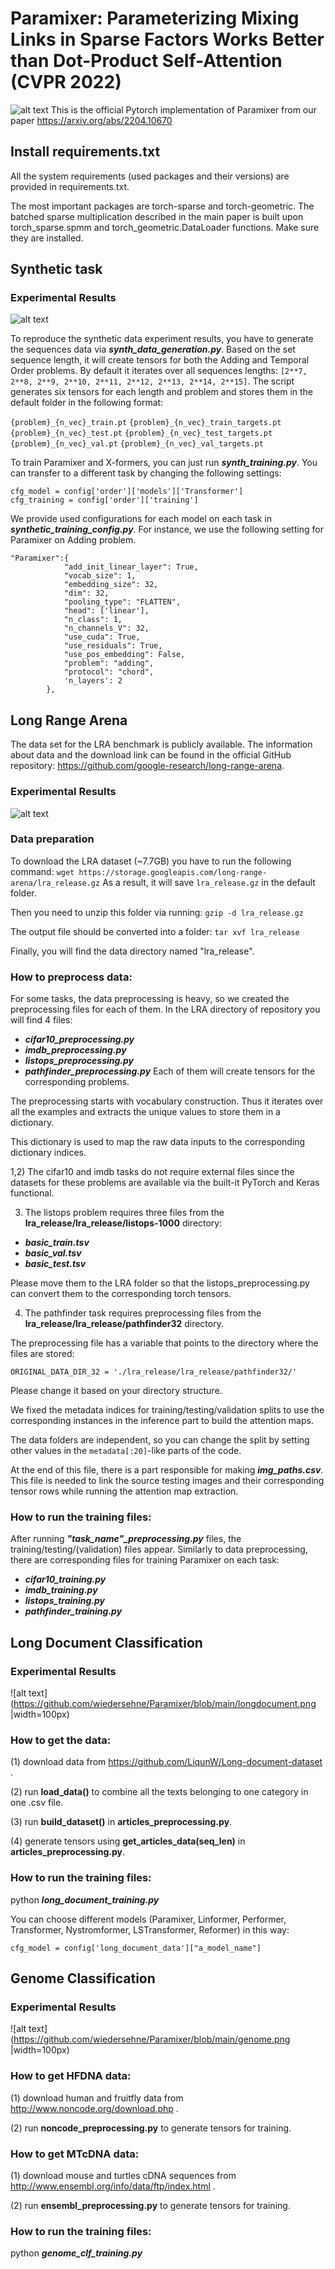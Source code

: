 # Paramixer: Parameterizing Mixing Links in Sparse Factors Works Better than Dot-Product Self-Attention (CVPR 2022)
![alt text](https://github.com/wiedersehne/Paramixer/blob/main/paramixer.png)
This is the official Pytorch implementation of Paramixer from our paper https://arxiv.org/abs/2204.10670
## Install requirements.txt
All the system requirements (used packages and their versions) are provided in requirements.txt.

The most important packages are torch-sparse and torch-geometric. The batched sparse multiplication described in the main paper is built upon torch_sparse.spmm and torch_geometric.DataLoader functions. Make sure they are installed. 

## Synthetic task

### Experimental Results
![alt text](https://github.com/wiedersehne/Paramixer/blob/main/adding.png)

To reproduce the synthetic data experiment results, you have to generate the sequences data via ***synth_data_generation.py***. Based on the set sequence length, it will create tensors for both the Adding and Temporal Order problems.  By default it iterates over all sequences lengths: `[2**7, 2**8, 2**9, 2**10, 2**11, 2**12, 2**13, 2**14, 2**15]`. The script generates six tensors for each length and problem and stores them in the default folder in the following format:

`{problem}_{n_vec}_train.pt`
`{problem}_{n_vec}_train_targets.pt`
`{problem}_{n_vec}_test.pt`
`{problem}_{n_vec}_test_targets.pt`
`{problem}_{n_vec}_val.pt`
`{problem}_{n_vec}_val_targets.pt`

To train Paramixer and X-formers, you can just run ***synth_training.py***. You can transfer to a different task by changing the following settings:

    cfg_model = config['order']['models']['Transformer']  
    cfg_training = config['order']['training']

We provide used configurations for each model on each task in ***synthetic_training_config.py***. For instance, we use the following setting for Paramixer on Adding problem.

    "Paramixer":{
                "add_init_linear_layer": True,
                "vocab_size": 1,
                "embedding_size": 32,
                "dim": 32,
                "pooling_type": "FLATTEN",
                "head": ['linear'],
                "n_class": 1,
                "n_channels_V": 32,
                "use_cuda": True,
                "use_residuals": True,
                "use_pos_embedding": False,
                "problem": "adding",
                "protocol": "chord",
                'n_layers': 2
            },

## Long Range Arena
The data set for the LRA benchmark is publicly available. The information about data and the download link can be found in the official GitHub repository: https://github.com/google-research/long-range-arena.

### Experimental Results
![alt text](https://github.com/wiedersehne/Paramixer/blob/main/image.png)

### Data preparation

To download the LRA dataset (~7.7GB) you have to run the following command:
`wget https://storage.googleapis.com/long-range-arena/lra_release.gz`
As a result, it will save `lra_release.gz` in the default folder.

Then you need to unzip this folder via running:
`gzip -d lra_release.gz`

The output file should be converted into a folder:
`tar xvf lra_release`

Finally, you will find the data directory named "lra_release".

### How to preprocess data:
For some tasks, the data preprocessing is heavy, so we created the preprocessing files for each of them.
In the LRA directory of repository you will find 4 files:
 - ***cifar10_preprocessing.py***
 - ***imdb_preprocessing.py***
 - ***listops_preprocessing.py***
 - ***pathfinder_preprocessing.py***
Each of them will create tensors for the corresponding problems.

The preprocessing starts with vocabulary construction. Thus it iterates over all the examples and extracts the unique values to store them in a dictionary.

This dictionary is used to map the raw data inputs to the corresponding dictionary indices. 

1,2) The cifar10 and imdb tasks do not require external files since the datasets for these problems are available via the built-it PyTorch and Keras functional.

3) The listops problem requires three files from the **lra_release/lra_release/listops-1000** directory:

 - ***basic_train.tsv***
 - ***basic_val.tsv***
 - ***basic_test.tsv***

Please move them to the LRA folder so that the listops_preprocessing.py can convert them to the corresponding torch tensors.

4) The pathfinder task requires preprocessing files from the **lra_release/lra_release/pathfinder32** directory.

The preprocessing file has a variable that points to the directory where the files are stored:

`ORIGINAL_DATA_DIR_32 = './lra_release/lra_release/pathfinder32/'`

Please change it based on your directory structure.

We fixed the metadata indices for training/testing/validation splits to use the corresponding instances in the inference part to build the attention maps.

The data folders are independent, so you can change the split by setting other values in the `metadata[:20]`-like parts of the code.

At the end of this file, there is a part responsible for making ***img_paths.csv***. This file is needed to link the source testing images and their corresponding tensor rows while running the attention map extraction.

### How to run the training files:
After running ***"task_name"_preprocessing.py*** files, the training/testing/(validation) files appear.
Similarly to data preprocessing, there are corresponding files for training Paramixer on each task:
 - ***cifar10_training.py***
 - ***imdb_training.py***
 - ***listops_training.py***
 - ***pathfinder_training.py***

## Long Document Classification
### Experimental Results
![alt text](https://github.com/wiedersehne/Paramixer/blob/main/longdocument.png |width=100px)
### How to get the data:
(1) download data from https://github.com/LiqunW/Long-document-dataset .

(2) run **load_data()** to combine all the texts belonging to one category in one .csv file.

(3) run **build_dataset()** in **articles_preprocessing.py**.

(4) generate tensors using **get_articles_data(seq_len)** in **articles_preprocessing.py**.

### How to run the training files:
python ***long_document_training.py***

You can choose different models (Paramixer, Linformer, Performer, Transformer, Nystromformer, LSTransformer, Reformer) in this way: 

`cfg_model = config['long_document_data']["a_model_name"]
`


## Genome Classification
### Experimental Results
![alt text](https://github.com/wiedersehne/Paramixer/blob/main/genome.png |width=100px)
### How to get HFDNA data:
(1) download human and fruitfly data from http://www.noncode.org/download.php .

(2) run **noncode_preprocessing.py** to generate tensors for training.

### How to get MTcDNA data:
(1) download mouse and turtles cDNA sequences from http://www.ensembl.org/info/data/ftp/index.html .

(2) run **ensembl_preprocessing.py** to generate tensors for training.

### How to run the training files:
python ***genome_clf_training.py***





